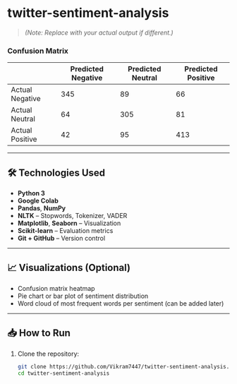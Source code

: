 # twitter-sentiment-analysis

> *(Note: Replace with your actual output if different.)*

### Confusion Matrix

|              | Predicted Negative | Predicted Neutral | Predicted Positive |
|--------------|--------------------|-------------------|--------------------|
| Actual Negative | 345 | 89 | 66 |
| Actual Neutral  | 64 | 305 | 81 |
| Actual Positive | 42 | 95 | 413 |

---

## 🛠️ Technologies Used

- **Python 3**
- **Google Colab**
- **Pandas**, **NumPy**
- **NLTK** – Stopwords, Tokenizer, VADER
- **Matplotlib**, **Seaborn** – Visualization
- **Scikit-learn** – Evaluation metrics
- **Git + GitHub** – Version control

---

## 📈 Visualizations (Optional)

- Confusion matrix heatmap
- Pie chart or bar plot of sentiment distribution
- Word cloud of most frequent words per sentiment (can be added later)

---

## 📥 How to Run

1. Clone the repository:
   ```bash
   git clone https://github.com/Vikram7447/twitter-sentiment-analysis.git
   cd twitter-sentiment-analysis
